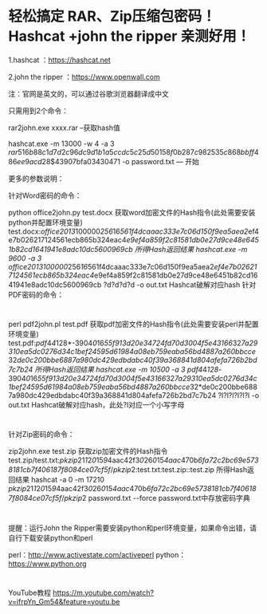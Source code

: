 # 轻松搞定 RAR、Zip压缩包密码！Hashcat +john the ripper 亲测好用！

1.hashcat ：https://hashcat.net

2.john the ripper ：https://www.openwall.com

注：官网是英文的，可以通过谷歌浏览器翻译成中文

只需用到2个命令：

rar2john.exe xxxx.rar   –获取hash值

hashcat.exe -m 13000 -w 4 -a 3 $rar5$16$b88c1d7d2c96dc9d1b1a5ccdc5c25d50$15$8f0b287c982535c868bbff486ee9acd2$8$43907bfa03430471 -o password.txt  — 开始

更多的参数说明：

针对Word密码的命令：


python office2john.py test.docx                 获取word加密文件的Hash指令(此处需要安装python并配置环境变量)
test.docx:$office$*2013*100000*256*16*561f4dcaaac333e7c06d150f9ea5aea2*ef4e7b026217124561ecb865b324eac4*e9ef4a859f2c81581db0e27d9ce48e6451b82cd1641941e8adc10dc5600969cb                                所得Hash返回结果
hashcat.exe -m 9600 -a 3 $office$*2013*100000*256*16*561f4dcaaac333e7c06d150f9ea5aea2*ef4e7b026217124561ecb865b324eac4*e9ef4a859f2c81581db0e27d9ce48e6451b82cd1641941e8adc10dc5600969cb ?d?d?d?d -o out.txt                 Hashcat破解对应hash
针对PDF密码的命令：

#
#



perl pdf2john.pl test.pdf                       获取pdf加密文件的Hash指令(此处需要安装perl并配置环境变量)
test.pdf:$pdf$4*4*128*-3904*0*16*55f913d20e34724fd70d3004f5e43166*32*7a29310ea5dc0276d34c1bef24595d61984a08eb759eaba56bd4887a260bbcce*32*de0c200bbe6887a980dc429edbdabc40f39a368841d804afefa726b2bd7c7b24   所得Hash返回结果
hashcat.exe -m 10500 -a 3 $pdf$4*4*128*-3904*0*16*55f913d20e34724fd70d3004f5e43166*32*7a29310ea5dc0276d34c1bef24595d61984a08eb759eaba56bd4887a260bbcce*32*de0c200bbe6887a980dc429edbdabc40f39a368841d804afefa726b2bd7c7b24 ?l?l?l?l?l?l -o out.txt  Hashcat破解对应hash，此处?l对应一个小写字母

#
#



针对Zip密码的命令：


zip2john.exe test.zip                            获取zip加密文件的Hash指令
test.zip/test.txt:$pkzip2$1*1*2*0*15*9*4aac42f3*0*26*0*15*4aac*470b*6fa72c2bc69e5738181cb7f406187f8084ce07cf5f*$/pkzip2$:test.txt:test.zip::test.zip                                              所得Hash返回结果
hashcat -a 0 -m 17210 $pkzip2$1*1*2*0*15*9*4aac42f3*0*26*0*15*4aac*470b*6fa72c2bc69e5738181cb7f406187f8084ce07cf5f*$/pkzip2$ password.txt --force
    password.txt中存放密码字典

 

#

提醒：运行John the Ripper需要安装python和perl环境变量，如果命令出错，请自行下载安装python和perl

perl：http://www.activestate.com/activeperl
python：https://www.python.org


#
#
#
YouTube教程  https://m.youtube.com/watch?v=ifrpYn_Gm54&feature=youtu.be
